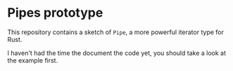 # Pipes prototype

This repository contains a sketch of `Pipe`, a more powerful iterator type for Rust.

I haven't had the time the document the code yet, you should take a look at the example first.